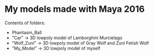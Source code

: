 # My models made with Maya 2016

Contents of folders:
- Phantasm_Ball
- "Car" -> 3D lowpoly model of Lamborghini Murcielago
- "Wolf_Zuni" -> 3D lowpoly model of Gray Wolf and Zuni Fetish Wolf
- "My_Model" -> 3D lowpoly model of myself
